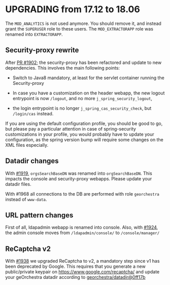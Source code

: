 # UPGRADING from 17.12 to 18.06

The `MOD_ANALYTICS` is not used anymore. You should remove it, and instead grant the `SUPERUSER` role to these users.
The `MOD_EXTRACTORAPP` role was renamed into `EXTRACTORAPP`.

## Security-proxy rewrite

After [PR #1902](https://github.com/georchestra/georchestra/pull/1902); the
security-proxy has been refactored and update to new dependencies. This
involves the main following points:

* Switch to Java8 mandatory, at least for the servlet container running the Security-proxy

* In case you have a customization on the header webapp, the new logout
  entrypoint is now `/logout`, and no more `j_spring_security_logout`,

* the login entrypoint is no longer `j_spring_cas_security_check`, but `/login/cas` instead.

If you are using the default configuration profile, you should be good to go,
but please pay a particular attention in case of spring-security customizations
in your profile, you would probably have to update your configuration, as the
spring version bump will require some changes on the XML files especially.


## Datadir changes

With [#1919](https://github.com/georchestra/georchestra/issues/1919), `orgsSearchBaseDN` was renamed into `orgSearchBaseDN`. This impacts the console and security-proxy webapps. Please update your datadir files.

With #1968 all connections to the DB are performed with role `georchestra` instead of `www-data`.


## URL pattern changes

First of all, ldapadmin webapp is renamed into console.
Also, with [#1924](https://github.com/georchestra/georchestra/issues/1924), the admin console moves from `/ldapadmin/console/` to `/console/manager/`

## ReCaptcha v2

With [#1938](https://github.com/georchestra/georchestra/pull/1938) we upgraded ReCaptcha to v2, a mandatory step since v1 has been deprecated by Google. This requires that you generate a new public/private keypair on https://www.google.com/recaptcha/ and update your geOrchestra datadir according to [georchestra/datadir@0ff17b]( https://github.com/georchestra/datadir/commit/0ff17b3d2e7fb265dbf64fc0c65f7ee01ef39dea)

